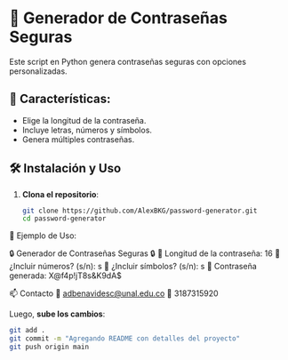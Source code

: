 # 🔐 Generador de Contraseñas Seguras

Este script en Python genera contraseñas seguras con opciones personalizadas.  

## 🚀 Características:
- Elige la longitud de la contraseña.
- Incluye letras, números y símbolos.
- Genera múltiples contraseñas.

## 🛠 Instalación y Uso
1. **Clona el repositorio**:
   ```sh
   git clone https://github.com/AlexBKG/password-generator.git
   cd password-generator

📌 Ejemplo de Uso:

🔒 Generador de Contraseñas Seguras 🔒
🔹 Longitud de la contraseña: 16
🔹 ¿Incluir números? (s/n): s
🔹 ¿Incluir símbolos? (s/n): s
🔐 Contraseña generada: X@f4p!jT8s&K9dA$


📫 Contacto
📧 adbenavidesc@unal.edu.co
📱 3187315920

Luego, **sube los cambios**:
```sh
git add .
git commit -m "Agregando README con detalles del proyecto"
git push origin main